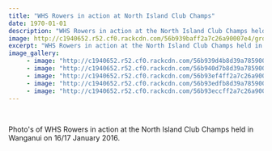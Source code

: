 ```yaml
---
title: "WHS Rowers in action at North Island Club Champs"
date: 1970-01-01
description: "WHS Rowers in action at the North Island Club Champs held in Wanganui on 16/17 January 2016."
image: http://c1940652.r52.cf0.rackcdn.com/56b939baff2a7c26a90007e4/group-photo-of-girls.jpg
excerpt: "WHS Rowers in action at the North Island Club Champs held in Wanganui on 16/17 January 2016."
image_gallery:
     - image: "http://c1940652.r52.cf0.rackcdn.com/56b939d4b8d39a7859000836/group-boys-milling-with-boats-1.jpg"
     - image: "http://c1940652.r52.cf0.rackcdn.com/56b940d7b8d39a785900085a/girls-2-still.jpg"
     - image: "http://c1940652.r52.cf0.rackcdn.com/56b93ef4ff2a7c26a9000808/girls-2-action-no-1.jpg"
     - image: "http://c1940652.r52.cf0.rackcdn.com/56b93edfb8d39a7859000858/girls-2-action-no-2.jpg"
     - image: "http://c1940652.r52.cf0.rackcdn.com/56b93eccff2a7c26a9000806/girls-2-action-no-3.jpg"
---
```


<p>&nbsp;</p>
<p>Photo's of WHS Rowers in action at the North Island Club Champs held in Wanganui on 16/17 January 2016.&nbsp;</p>

